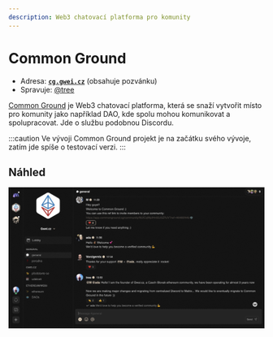 ```yaml
---
description: Web3 chatovací platforma pro komunity
---
```


# Common Ground

* Adresa: [**`cg.gwei.cz`**](https://cg.gwei.cz/) (obsahuje pozvánku)
* Spravuje: [@tree](https://forum.gwei.cz/u/tree)

[Common Ground](https://commonground.cg/) je Web3 chatovací platforma, která se snaží vytvořit místo pro komunity jako například DAO, kde spolu mohou komunikovat a spolupracovat. Jde o službu podobnou Discordu.

:::caution Ve vývoji
Common Ground projekt je na začátku svého vývoje, zatím jde spíše o testovací verzi.
:::

## Náhled

[![Náš profil na Common Ground](../.gitbook/assets/cg-screenshot.jpg)](https://cg.gwei.cz/)